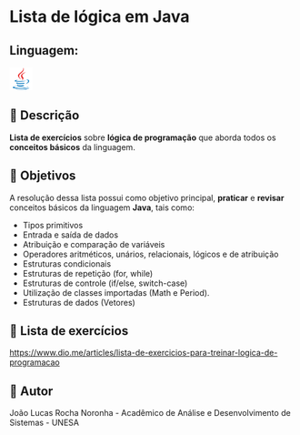 # Lista de lógica em Java

<h2> Linguagem: </h2>
<p>
    <a href="https://www.java.com" target="_blank" rel="noreferrer">
        <img src="https://raw.githubusercontent.com/devicons/devicon/master/icons/java/java-original.svg" alt="java" width="40" height="40"/>
    </a>
</p>

## 📌 Descrição
**Lista de exercícios** sobre **lógica de programação** que aborda todos os **conceitos básicos** da linguagem.

## 🎯 Objetivos
A resolução dessa lista possui como objetivo principal, **praticar** e **revisar** conceitos básicos da
linguagem **Java**, tais como:
* Tipos primitivos
* Entrada e saída de dados
* Atribuição e comparação de variáveis
* Operadores aritméticos, unários, relacionais, lógicos e de atribuição
* Estruturas condicionais
* Estruturas de repetição (for, while)
* Estruturas de controle (if/else, switch-case)
* Utilização de classes importadas (Math e Period).
* Estruturas de dados (Vetores)

## 🔗 Lista de exercícios
https://www.dio.me/articles/lista-de-exercicios-para-treinar-logica-de-programacao

## 👤 Autor
João Lucas Rocha Noronha - Acadêmico de Análise e Desenvolvimento de Sistemas - UNESA